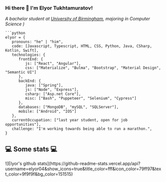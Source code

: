 ### Hi there 👋 I'm Elyor Tukhtamuratov!

<!--
**elyor04/elyor04** is a ✨ _special_ ✨ repository because its `README.md` (this file) appears on your GitHub profile.

Here are some ideas to get you started:

- 🔭 I’m currently working on ...
- 🌱 I’m currently learning ...
- 👯 I’m looking to collaborate on ...
- 🤔 I’m looking for help with ...
- 💬 Ask me about ...
- 📫 How to reach me: ...
- 😄 Pronouns: ...
- ⚡ Fun fact: ...
-->

<p><em>A bachelor student at <a href="https://hogent.be">University of Birmingham</a>, majoring in Computer Science )</br>
</em></p>

```
```python
elyor = {
   pronouns: "he" | "him",
   code: [Javascript, Typescript, HTML, CSS, Python, Java, CSharp, Kotlin, Swift],
   technologies: {
      frontEnd: {
         js: ["React", "Angular"],
         css: ["Materialize", "Bulma", "Bootstrap", "Material Design", "Semantic UI"]
      },
      backEnd: {
         java: ["Spring"],
         js: ["Node", "Express"],
         csharp: ["Asp.net Core"],
         misc: ["Bash", "Puppeteer", "Selenium", "Cypress"]
      },
      databases: ["MongoDB", "mySQL", "SQLServer"],
      mobile: ["Android", "IOS"]
   },
   currentOccupation: ["last year student, open for job opportunities"],
   challenge: "I'm working towards being able to run a marathon.",
}
```

<h2>💻 Some stats 💻</h2>
![Elyor's github stats](https://github-readme-stats.vercel.app/api?username=elyor04&show_icons=true&title_color=fff&icon_color=79ff97&text_color=9f9f9f&bg_color=151515)
